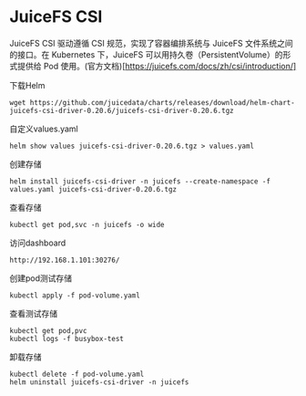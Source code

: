 # JuiceFS CSI

JuiceFS CSI 驱动遵循 CSI 规范，实现了容器编排系统与 JuiceFS 文件系统之间的接口。在 Kubernetes 下，JuiceFS 可以用持久卷（PersistentVolume）的形式提供给 Pod 使用。(官方文档)[https://juicefs.com/docs/zh/csi/introduction/]



下载Helm

```
wget https://github.com/juicedata/charts/releases/download/helm-chart-juicefs-csi-driver-0.20.6/juicefs-csi-driver-0.20.6.tgz
```

自定义values.yaml

```
helm show values juicefs-csi-driver-0.20.6.tgz > values.yaml
```

创建存储

```
helm install juicefs-csi-driver -n juicefs --create-namespace -f values.yaml juicefs-csi-driver-0.20.6.tgz
```

查看存储

```
kubectl get pod,svc -n juicefs -o wide
```

访问dashboard

```
http://192.168.1.101:30276/
```

创建pod测试存储

```
kubectl apply -f pod-volume.yaml
```

查看测试存储

```
kubectl get pod,pvc
kubectl logs -f busybox-test
```

卸载存储

```
kubectl delete -f pod-volume.yaml
helm uninstall juicefs-csi-driver -n juicefs
```


